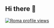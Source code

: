 ## Hi there 👋

[![Roma profile views](https://u8views.com/api/v1/github/profiles/104537410/views/day-week-month-total-count.svg)](https://u8views.com/github/romankolosok)
